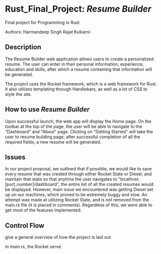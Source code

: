 # Rust_Final_Project: _Resume Builder_

Final project for Programming in Rust

Authors:
Harmandeep Singh
Rajat Kulkarni


## Description

The Resume Builder web application allows users to create a personalized resume. The user can enter in their personal information, experience, education and skills, after which a resume containing that information will be generated.

The project uses the Rocket framework, which is a web framework for Rust. It also utilizes templating through Handlebars, as well as a lot of CSS to style the site. 

## How to use _Resume Builder_

Upon successful launch, the web app will display the Home page. On the toolbar at the top of the page, the user will be able to navigate to the "Dashboard" and "About" page. Clicking on "Getting Started" will take the user to resume building page; after successful completion of all the required fields, a new resume will be generated.

## Issues

In our project proposal, we outlined that if possible, we would like to save every resume that was created through either Rocket State or Diesel, and maintain that state so that anytime the user navigates to "localhost:[port_number]/dashboard", the entire list of all the created resumes would be displayed. However, main issue we encountered was getting Diesel set up on our machines, which proved to be extremely buggy and slow. An attempt was made at utilizing Rocket State, and is not removed from the main.rs file (it is placed in comments). Regardless of this, we were able to get most of the features implemented.


## Control Flow

 give a general overview of how the project is laid out

 In _main.rs_, the Rocket serve
